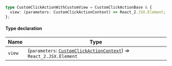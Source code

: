 ```ts
type CustomClickActionWithCustomView = CustomClickActionBase & {
  view: (parameters: CustomClickActionContext) => React_2.JSX.Element;
};
```

#### Type declaration

| Name   | Type                                                                                                          |
| ------ | ------------------------------------------------------------------------------------------------------------- |
| `view` | (`parameters`: [`CustomClickActionContext`](./api_html/CustomClickActionContext.md)) => `React_2.JSX.Element` |
